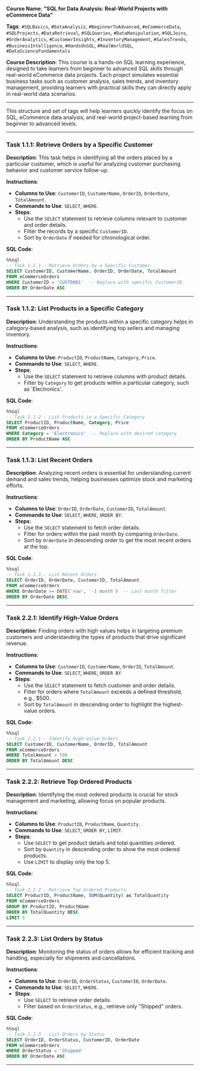 **Course Name**: **"SQL for Data Analysis: Real-World Projects with eCommerce Data"**

**Tags**: `#SQLBasics`, `#DataAnalysis`, `#BeginnerToAdvanced`, `#eCommerceData`, `#SQLProjects`, `#DataRetrieval`, `#SQLQueries`, `#DataManipulation`, `#SQLJoins`, `#OrderAnalytics`, `#CustomerInsights`, `#InventoryManagement`, `#SalesTrends`, `#BusinessIntelligence`, `#HandsOnSQL`, `#RealWorldSQL`, `#DataScienceFundamentals`

**Course Description**:
This course is a hands-on SQL learning experience, designed to take learners from beginner to advanced SQL skills through real-world eCommerce data projects. Each project simulates essential business tasks such as customer analysis, sales trends, and inventory management, providing learners with practical skills they can directly apply in real-world data scenarios.

---

This structure and set of tags will help learners quickly identify the focus on SQL, eCommerce data analysis, and real-world project-based learning from beginner to advanced levels.

---

### **Task 1.1.1: Retrieve Orders by a Specific Customer**

**Description**: This task helps in identifying all the orders placed by a particular customer, which is useful for analyzing customer purchasing behavior and customer service follow-up.

**Instructions**:
- **Columns to Use**: `CustomerID`, `CustomerName`, `OrderID`, `OrderDate`, `TotalAmount`.
- **Commands to Use**: `SELECT`, `WHERE`.
- **Steps**:
  - Use the `SELECT` statement to retrieve columns relevant to customer and order details.
  - Filter the records by a specific `CustomerID`.
  - Sort by `OrderDate` if needed for chronological order.

**SQL Code**:
```sql
%%sql
-- Task 1.1.1 - Retrieve Orders by a Specific Customer
SELECT CustomerID, CustomerName, OrderID, OrderDate, TotalAmount
FROM eCommerceOrders
WHERE CustomerID = 'CUST0001'  -- Replace with specific CustomerID
ORDER BY OrderDate ASC
```

---

### **Task 1.1.2: List Products in a Specific Category**

**Description**: Understanding the products within a specific category helps in category-based analysis, such as identifying top sellers and managing inventory.

**Instructions**:
- **Columns to Use**: `ProductID`, `ProductName`, `Category`, `Price`.
- **Commands to Use**: `SELECT`, `WHERE`.
- **Steps**:
  - Use the `SELECT` statement to retrieve columns with product details.
  - Filter by `Category` to get products within a particular category, such as 'Electronics'.

**SQL Code**:
```sql
%%sql
-- Task 1.1.2 - List Products in a Specific Category
SELECT ProductID, ProductName, Category, Price
FROM eCommerceOrders
WHERE Category = 'Electronics'  -- Replace with desired category
ORDER BY ProductName ASC
```

---

### **Task 1.1.3: List Recent Orders**

**Description**: Analyzing recent orders is essential for understanding current demand and sales trends, helping businesses optimize stock and marketing efforts.

**Instructions**:
- **Columns to Use**: `OrderID`, `OrderDate`, `CustomerID`, `TotalAmount`.
- **Commands to Use**: `SELECT`, `WHERE`, `ORDER BY`.
- **Steps**:
  - Use the `SELECT` statement to fetch order details.
  - Filter for orders within the past month by comparing `OrderDate`.
  - Sort by `OrderDate` in descending order to get the most recent orders at the top.

**SQL Code**:
```sql
%%sql
-- Task 1.1.3 - List Recent Orders
SELECT OrderID, OrderDate, CustomerID, TotalAmount
FROM eCommerceOrders
WHERE OrderDate >= DATE('now', '-1 month')  -- Last month filter
ORDER BY OrderDate DESC
```

---

### **Task 2.2.1: Identify High-Value Orders**

**Description**: Finding orders with high values helps in targeting premium customers and understanding the types of products that drive significant revenue.

**Instructions**:
- **Columns to Use**: `CustomerID`, `CustomerName`, `OrderID`, `TotalAmount`.
- **Commands to Use**: `SELECT`, `WHERE`, `ORDER BY`.
- **Steps**:
  - Use the `SELECT` statement to fetch customer and order details.
  - Filter for orders where `TotalAmount` exceeds a defined threshold, e.g., $500.
  - Sort by `TotalAmount` in descending order to highlight the highest-value orders.

**SQL Code**:
```sql
%%sql
-- Task 2.2.1 - Identify High-Value Orders
SELECT CustomerID, CustomerName, OrderID, TotalAmount
FROM eCommerceOrders
WHERE TotalAmount > 500
ORDER BY TotalAmount DESC
```

---

### **Task 2.2.2: Retrieve Top Ordered Products**

**Description**: Identifying the most ordered products is crucial for stock management and marketing, allowing focus on popular products.

**Instructions**:
- **Columns to Use**: `ProductID`, `ProductName`, `Quantity`.
- **Commands to Use**: `SELECT`, `ORDER BY`, `LIMIT`.
- **Steps**:
  - Use `SELECT` to get product details and total quantities ordered.
  - Sort by `Quantity` in descending order to show the most ordered products.
  - Use `LIMIT` to display only the top 5.

**SQL Code**:
```sql
%%sql
-- Task 2.2.2 - Retrieve Top Ordered Products
SELECT ProductID, ProductName, SUM(Quantity) as TotalQuantity
FROM eCommerceOrders
GROUP BY ProductID, ProductName
ORDER BY TotalQuantity DESC
LIMIT 5
```

---

### **Task 2.2.3: List Orders by Status**

**Description**: Monitoring the status of orders allows for efficient tracking and handling, especially for shipments and cancellations.

**Instructions**:
- **Columns to Use**: `OrderID`, `OrderStatus`, `CustomerID`, `OrderDate`.
- **Commands to Use**: `SELECT`, `WHERE`.
- **Steps**:
  - Use `SELECT` to retrieve order details.
  - Filter based on `OrderStatus`, e.g., retrieve only "Shipped" orders.

**SQL Code**:
```sql
%%sql
-- Task 2.2.3 - List Orders by Status
SELECT OrderID, OrderStatus, CustomerID, OrderDate
FROM eCommerceOrders
WHERE OrderStatus = 'Shipped'
ORDER BY OrderDate ASC
```

---